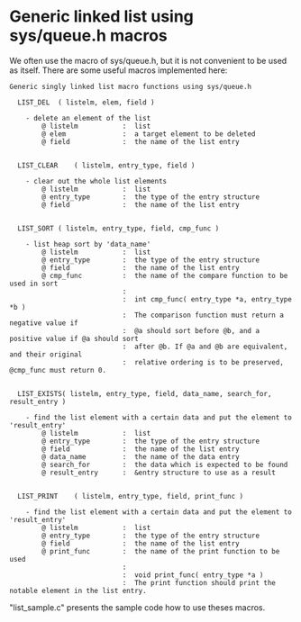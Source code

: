 Generic linked list using sys/queue.h macros
===================

We often use the macro of sys/queue.h, but it is not convenient to be used as itself. 
There are some useful macros implemented here:


	Generic singly linked list macro functions using sys/queue.h
	
	  LIST_DEL	( listelm, elem, field )
		
		- delete an element of the list 		
			@ listelm			:  list
			@ elem				:  a target element to be deleted
			@ field				:  the name of the list entry
			
			
	  LIST_CLEAR	( listelm, entry_type, field )
			
		- clear out the whole list elements
			@ listelm			:  list
			@ entry_type		:  the type of the entry structure
			@ field				:  the name of the list entry
			
			
	  LIST_SORT	( listelm, entry_type, field, cmp_func )
			
		- list heap sort by 'data_name'
			@ listelm			:  list
			@ entry_type		:  the type of the entry structure
			@ field				:  the name of the list entry
			@ cmp_func			:  the name of the compare function to be used in sort
								: 		
								:  int cmp_func( entry_type *a, entry_type *b )
								:  The comparison function must return a negative value if
								:  @a should sort before @b, and a positive value if @a should sort
								:  after @b. If @a and @b are equivalent, and their original
								:  relative ordering is to be preserved, @cmp_func must return 0.
			
			
	  LIST_EXISTS( listelm, entry_type, field, data_name, search_for, result_entry )
			
		- find the list element with a certain data and put the element to 'result_entry'
			@ listelm			:  list
			@ entry_type		:  the type of the entry structure
			@ field				:  the name of the list entry
			@ data_name			:  the name of the data entry
			@ search_for		:  the data which is expected to be found
			@ result_entry		:  &entry structure to use as a result
			
			
	  LIST_PRINT	( listelm, entry_type, field, print_func )
			
		- find the list element with a certain data and put the element to 'result_entry'
			@ listelm			:  list
			@ entry_type		:  the type of the entry structure
			@ field				:  the name of the list entry
			@ print_func		:  the name of the print function to be used 
								: 		
								:  void print_func( entry_type *a )
								:  The print function should print the notable element in the list entry.
			

"list_sample.c" presents the sample code how to use theses macros. 
